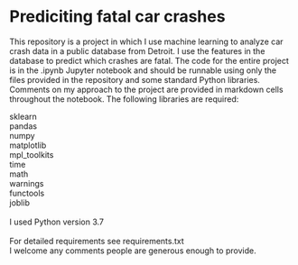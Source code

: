 # Prediciting fatal car crashes
This repository is a project in which I use machine learning to analyze car crash data in a public database from Detroit. I use the features in the database to predict which crashes are fatal. The code for the entire project is in the .ipynb Jupyter notebook and should be runnable using only the files provided in the repository and some standard Python libraries. Comments on my approach to the project are provided in markdown cells throughout the notebook. The following libraries are required:

sklearn<br>
pandas<br>
numpy<br>
matplotlib<br>
mpl_toolkits<br>
time<br>
math<br>
warnings<br>
functools<br>
joblib<br>
<br>
I used Python version 3.7<br>
<br>
For detailed requirements see requirements.txt<br>
I welcome any comments people are generous enough to provide.
